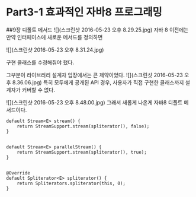 # Part3-1 효과적인 자바8 프로그래밍
##9장 디폴트 메서드
![](스크린샷 2016-05-23 오후 8.29.25.jpg)
자바 8 이전에는 만약 인터페이스에 새로운 메서드를 정의하면 

![](스크린샷 2016-05-23 오후 8.31.24.jpg)

구현 클래스를 수정해줘야 했다. <br>

그부분이 라이브러리 설계자 입장에서는 큰 제약이었다.
![](스크린샷 2016-05-23 오후 8.36.06.jpg)
특히 모두에게 공개된 API 경우, 사용자가 직접 구현한 클래스까지 설계자가 커버할 수 없다. 

![](스크린샷 2016-05-23 오후 8.48.00.jpg)
그래서 새롭게 나온게 자바8 디폴트 메서드이다. 
```
default Stream<E> stream() {
    return StreamSupport.stream(spliterator(), false);
}


default Stream<E> parallelStream() {
    return StreamSupport.stream(spliterator(), true);
}


@Override
default Spliterator<E> spliterator() {
    return Spliterators.spliterator(this, 0);
}

```
